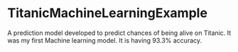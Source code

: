 # TitanicMachineLearningExample


A prediction model developed to predict chances of being alive on Titanic. 
It was my first Machine learning model.
It is having 93.3% accuracy.
